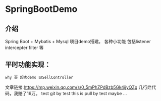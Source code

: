 # SpringBootDemo

## 介绍
Spring Boot + Mybatis + Mysql 项目demo搭建。
各种小功能 包括listener intercepter filter 等
##  平时功能实现：
    why 哥 超卖demo 见SellController
文章链接:https://mp.weixin.qq.com/s/0_5mPhZPdBzb5Gk4ijyQZg
几行烂代码，我赔了16万。
test git by test
this is pull by test maybe ...
